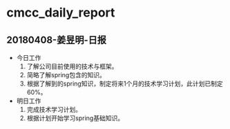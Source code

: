 # cmcc_daily_report

## 20180408-姜昱明-日报
- 今日工作
    1. 了解公司目前使用的技术与框架。
    2. 简略了解spring包含的知识。
    3. 根据了解到的spring知识，制定将来1个月的技术学习计划，此计划已制定60%。
- 明日工作
    1. 完成技术学习计划。
    2. 根据计划开始学习spring基础知识。


